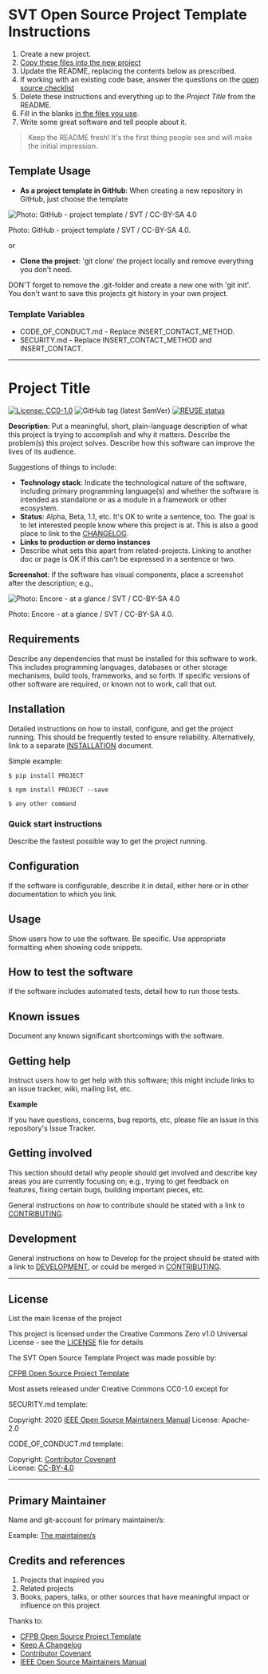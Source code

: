 # SVT Open Source Project Template Instructions

  1. Create a new project.
  2. [Copy these files into the new project](#template-usage)
  3. Update the README, replacing the contents below as prescribed.
  4. If working with an existing code base, answer the questions on the [open source checklist](opensource-checklist.md)
  5. Delete these instructions and everything up to the _Project Title_ from the README.
  6. Fill in the blanks [in the files you use](#template-variables).
  7. Write some great software and tell people about it.

  > Keep the README fresh! It's the first thing people see and will make the initial impression.

## Template Usage

- **As a project template in GitHub**: When creating a new repository in GitHub, just choose the template  

![Photo: GitHub - project template / SVT / CC-BY-SA 4.0](https://github.com/svt/open-source-project-template/blob/main/project_template.png)
<figcaption>Photo: GitHub - project template / SVT / CC-BY-SA 4.0.</figcaption>

or
  
- **Clone the project**: 'git clone' the project locally and remove everything you don't need.

DON'T forget to remove the .git-folder and create a new one with 'git init'.
You don't want to save this projects git history in your own project.

### Template Variables

* CODE_OF_CONDUCT.md - Replace INSERT_CONTACT_METHOD.
* SECURITY.md - Replace INSERT_CONTACT_METHOD and INSERT_CONTACT.


----

# Project Title

[![License: CC0-1.0](https://img.shields.io/badge/License-CC0%201.0-lightgrey.svg)](http://creativecommons.org/publicdomain/zero/1.0/)
![GitHub tag (latest SemVer)](https://img.shields.io/github/v/tag/svt/open-source-project-template)
[![REUSE status](https://api.reuse.software/badge/github.com/svt/open-source-project-template)](https://api.reuse.software/info/github.com/svt/open-source-project-template)


**Description**:  Put a meaningful, short, plain-language description of what
this project is trying to accomplish and why it matters.
Describe the problem(s) this project solves.
Describe how this software can improve the lives of its audience.

Suggestions of things to include:

- **Technology stack**: Indicate the technological nature of the software, including primary programming language(s) and whether the software is intended as standalone or as a module in a framework or other ecosystem.
- **Status**:  Alpha, Beta, 1.1, etc.
 It's OK to write a sentence, too. The goal is to let interested people know where this project is at. This is also a good place to link to the [CHANGELOG](CHANGELOG.md).
- **Links to production or demo instances**
- Describe what sets this apart from related-projects.
 Linking to another doc or page is OK if this can't be expressed in a sentence or two.


**Screenshot**: If the software has visual components, place a screenshot after the description; e.g.,

![Photo: Encore - at a glance / SVT / CC-BY-SA 4.0](https://github.com/svt/open-source-project-template/blob/main/screenshot.jpeg)
<figcaption>Photo: Encore - at a glance / SVT / CC-BY-SA 4.0.</figcaption>


## Requirements

Describe any dependencies that must be installed for this software to work.
This includes programming languages, databases or other storage mechanisms, build tools, frameworks, and so forth.
If specific versions of other software are required, or known not to work, call that out.

## Installation

Detailed instructions on how to install, configure, and get the project running.
This should be frequently tested to ensure reliability. Alternatively, link to
a separate [INSTALLATION](docs/INSTALLATION.md) document.

Simple example:

`$ pip install PROJECT`

`$ npm install PROJECT --save`

`$ any other command`


### Quick start instructions

Describe the fastest possible way to get the project running.

## Configuration

If the software is configurable, describe it in detail, either here or in other documentation to which you link.

## Usage

Show users how to use the software.
Be specific.
Use appropriate formatting when showing code snippets.

## How to test the software

If the software includes automated tests, detail how to run those tests.

## Known issues

Document any known significant shortcomings with the software.

## Getting help

Instruct users how to get help with this software; this might include links to an issue tracker, wiki, mailing list, etc.

**Example**

If you have questions, concerns, bug reports, etc, please file an issue in this repository's Issue Tracker.

## Getting involved

This section should detail why people should get involved and describe key areas you are
currently focusing on; e.g., trying to get feedback on features, fixing certain bugs, building
important pieces, etc.

General instructions on _how_ to contribute should be stated with a link to [CONTRIBUTING](docs/CONTRIBUTING.adoc).


## Development

General instructions on how to Develop for the project should be stated with a link to [DEVELOPMENT](docs/DEVELOPMENT.md), or could be merged in [CONTRIBUTING](docs/CONTRIBUTING.adoc).

----

## License

List the main license of the project

This project is licensed under the Creative Commons Zero v1.0 Universal License - see the [LICENSE](LICENSE) file for details

The SVT Open Source Template Project was made possible by:

[CFPB Open Source Project Template](https://github.com/cfpb/open-source-project-template)


Most assets released under Creative Commons CC0-1.0 except for

SECURITY.md template:  

Copyright: 2020 [IEEE Open Source Maintainers Manual](https://opensource.ieee.org/community/manual/-/wikis/SECURITY.md)
License: Apache-2.0

CODE_OF_CONDUCT.md template:  

Copyright: [Contributor Covenant](https://www.contributor-covenant.org/)  
License: [CC-BY-4.0](https://creativecommons.org/licenses/by/4.0/)

----

## Primary Maintainer

Name and git-account for primary maintainer/s:

Example:
[The maintainer/s](https://github.com/)  

## Credits and references

1. Projects that inspired you
2. Related projects
3. Books, papers, talks, or other sources that have meaningful impact or influence on this project

Thanks to:
* [CFPB Open Source Project Template](https://github.com/cfpb/open-source-project-template)
* [Keep A Changelog](https://keepachangelog.com/)
* [Contributor Covenant](https://www.contributor-covenant.org/)
* [IEEE Open Source Maintainers Manual](https://opensource.ieee.org/community/manual/)


